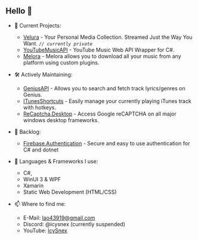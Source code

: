 ## Hello 👋

- 👀 Current Projects:
  - [Velura](https://github.com/IcySnex/Velura) -  Your Personal Media Collection. Streamed Just the Way You Want. *`// currently private`*
  - [YouTubeMusicAPI](https://github.com/IcySnex/YouTubeMusicAPI) - YouTube Music Web API Wrapper for C#.
  - [Melora](https://github.com/IcySnex/Melora) - Melora allows you to download all your music from any platform using custom plugins.
 
- 🛠️ Actively Maintaining:
  - [GeniusAPI](https://github.com/IcySnex/GeniusAPI) - Allows you to search and fetch track lyrics/genres on Genius.
  - [ITunesShortcuts](https://github.com/IcySnex/ITunesShortcuts) - Easily manage your currently playing iTunes track with hotkeys.
  - [ReCaptcha.Desktop](https://github.com/IcySnex/ReCaptcha.Desktop) - Access Google reCAPTCHA on all major windows desktop frameworks.
 
- 📝 Backlog:
  - [Firebase.Authentication](https://github.com/IcySnex/Firebase.Authentication) - Secure and easy to use authentication for C# and dotnet
  
  
- 🌱 Languages & Frameworks I use:
  - C#,
  - WinUI 3 & WPF
  - Xamarin
  - Static Web Development (HTML/CSS)
  
  
- 📫 Where to find me:
  - E-Mail: lao43919@gmail.com
  - Discord: @icysnex (currently suspended)
  - YouTube: [IcySnex](https://www.youtube.com/@IcySnex)

<!---
IcySnex/IcySnex is a ✨ special ✨ repository because its `README.md` (this file) appears on your GitHub profile.
You can click the Preview link to take a look at your changes.
--->
